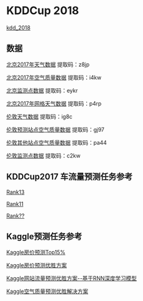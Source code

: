 # KDDCup 2018

[kdd_2018](https://biendata.com/competition/kdd_2018/)

## 数据

[北京2017年天气数据](https://pan.baidu.com/s/1YIsC4fXWoNk5vceQtzSTvA) 提取码：z8jp

[北京2017年空气质量数据](https://pan.baidu.com/s/1hWW-q_qQoAaXEhk18w4Syw) 提取码：i4kw 

[北京监测点数据](https://pan.baidu.com/s/1ynBrulxLkrtyJSBOggZ7Qw) 提取码：eykr 

[北京2017年网格天气数据](https://pan.baidu.com/s/13orE2RP-VKBLFzpSu_sJXA) 提取码：p4rp

[伦敦天气数据](https://pan.baidu.com/s/1aw0eTmBBl65VpF2rmVQqOw) 提取码：ig8c 

[伦敦预测站点空气质量数据](https://pan.baidu.com/s/1-BdbA9hPhQJLTH3ExV5VZQ) 提取码：gj97 

[伦敦其他站点空气质量数据](https://pan.baidu.com/s/15NTV7lYTw3Q3DWk7GkuYYg) 提取码：pa44 

[伦敦监测点数据](https://pan.baidu.com/s/12xLg-DzSHaguiuLwKqLCoQ) 提取码：c2kw

## KDDCup2017 车流量预测任务参考

[Rank13](https://github.com/InfiniteWing/KDD-2017-Travel-Time-Prediction)

[Rank11](https://github.com/lseiyjg/KDDCup2017_TravelTime)

[Rank??](https://github.com/Engineering-Course/kddcup2017)

## Kaggle预测任务参考

[Kaggle房价预测Top15%](https://www.cnblogs.com/irenelin/p/7400388.html)

[Kaggle房价预测优胜方案](http://ju.outofmemory.cn/entry/309118)

[Kaggle网站流量预测优胜方案--基于RNN深度学习模型](https://blog.csdn.net/uwr44uouqcnsuqb60zk2/article/details/78794503)

[Kaggle空气质量预测优胜解决方案](https://github.com/benhamner/Air-Quality-Prediction-Hackathon-Winning-Model)